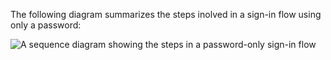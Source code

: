 The following diagram summarizes the steps inolved in a sign-in flow using only a password:

<div class="full">

![A sequence diagram showing the steps in a password-only sign-in flow](/img/oie-embedded-sdk/oie-embedded-android-sign-in-pwd-only-flow-diagram.png)

<!--
   Source image: https://www.figma.com/file/YH5Zhzp66kGCglrXQUag2E/%F0%9F%93%8A-Updated-Diagrams-for-Dev-Docs?type=design&node-id=4630-40819&mode=design&t=e5J2RTLV0JkcOFHo-11  oie-embedded-android-sign-in-pwd-only-flow-diagram
-->

</div>
